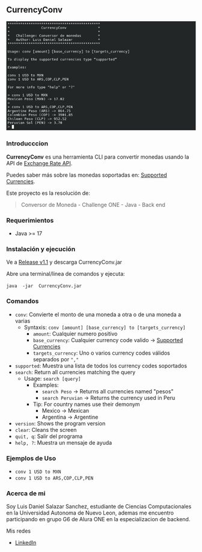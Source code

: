 ﻿## CurrencyConv

![CurrencyConv screenshot](https://raw.githubusercontent.com/WinAndronuX/CurrencyConv/master/screenshots/screenshot_1.png)

### Introducccion

**CurrencyConv** es una herramienta CLI para convertir monedas usando la API de [Exchange Rate API](https://www.exchangerate-api.com/).

Puedes saber más sobre las monedas soportadas en: [Supported Currencies](https://www.exchangerate-api.com/docs/supported-currencies).

Este proyecto es la resolución de: 
> Conversor de Moneda - Challenge ONE - Java - Back end

### Requerimientos

 - Java >= 17

### Instalación y ejecución
Ve a [Release v1.1](https://github.com/WinAndronuX/CurrencyConv/releases/tag/v1.1) y descarga CurrencyConv.jar

Abre una terminal/linea de comandos  y ejecuta:

`java  -jar  CurrencyConv.jar`

### Comandos

 - `conv`: Convierte el monto de una moneda a otra o de una moneda a varias
   - Syntaxis: `conv [amount] [base_currency] to [targets_currency]`
     - `amount`: Cualquier numero positivo
     - `base_currency`: Cualquier currency code valido -> [Supported Currencies](https://www.exchangerate-api.com/docs/supported-currencies)
     - `targets_currency`: Uno o varios currency codes válidos separados por `","`
 - `supported`: Muestra una lista de todos los currency codes soportados
 - `search`: Return all currencies matching the query
    - Usage: `search [query]`
      - Examples:
        - `search Peso` -> Returns all currencies named "pesos"
        - `search Peruvian` -> Returns the currency used in Peru
      - Tip: For country names use their demonym
        - Mexico -> Mexican
        - Argentina -> Argentine
- `version`: Shows the program version
- `clear`: Cleans the screen
 - `quit, q`: Salir del programa
 - `help, ?`: Muestra un mensaje de ayuda

### Ejemplos de Uso

 - `conv 1 USD to MXN`
 - `conv 1 USD to ARS,COP,CLP,PEN`

### Acerca de mi

Soy Luis Daniel Salazar Sanchez, estudiante de Ciencias Computacionales en la Universidad Autonoma de Nuevo Leon, ademas me encuentro participando en grupo G6 de Alura ONE en la especializacion de backend.

Mis redes

 - [LinkedIn](www.linkedin.com/in/ldanielsalazars)

